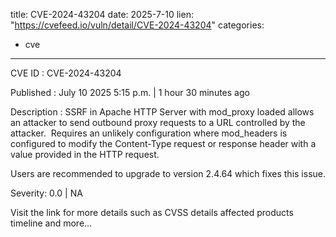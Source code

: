  
title: CVE-2024-43204
date: 2025-7-10
lien: "https://cvefeed.io/vuln/detail/CVE-2024-43204"
categories:
  - cve
---

CVE ID : CVE-2024-43204

Published :  July 10
2025
5:15 p.m. | 1 hour
30 minutes ago

Description : SSRF in Apache HTTP Server with mod_proxy loaded allows an attacker to send outbound proxy requests to a URL controlled by the attacker.  Requires an unlikely configuration where mod_headers is configured to modify the Content-Type request or response header with a value provided in the HTTP request.

Users are recommended to upgrade to version 2.4.64 which fixes this issue.

Severity: 0.0 | NA

Visit the link for more details
such as CVSS details
affected products
timeline
and more...
